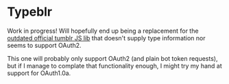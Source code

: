 # Typeblr

Work in progress! Will hopefully end up being a replacement for the [outdated official tumblr JS lib](https://github.com/tumblr/tumblr.js) that doesn't supply type information nor seems to support OAuth2.

This one will probably only support OAuth2 (and plain bot token requests), but if I manage to complate that functionality enough, I might try my hand at support for OAuth1.0a.
